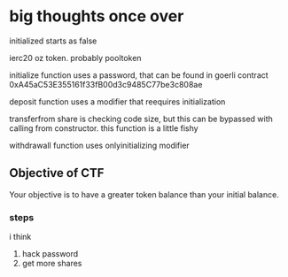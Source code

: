 # big thoughts once over
initialized starts as false

ierc20 oz token. probably pooltoken

initialize function uses a password, that can be found in goerli contract 0xA45aC53E355161f33fB00d3c9485C77be3c808ae

deposit function uses a modifier that reequires initialization

transferfrom share is checking code size, but this can be bypassed with calling from constructor. this function is a little fishy

withdrawall function uses onlyinitializing modifier


## Objective of CTF
Your objective is to have a greater token balance than your initial balance.

### steps
i think 
1. hack password
2. get more shares